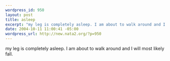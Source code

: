 ```yaml
--- 
wordpress_id: 950
layout: post
title: asleep
excerpt: "my leg is completely asleep. I am about to walk around and I will most likely fall. "
date: 2004-10-11 11:00:41 -05:00
wordpress_url: http://new.nata2.org/?p=950
---
```

my leg is completely asleep. I am about to walk around and I will most likely fall. 
